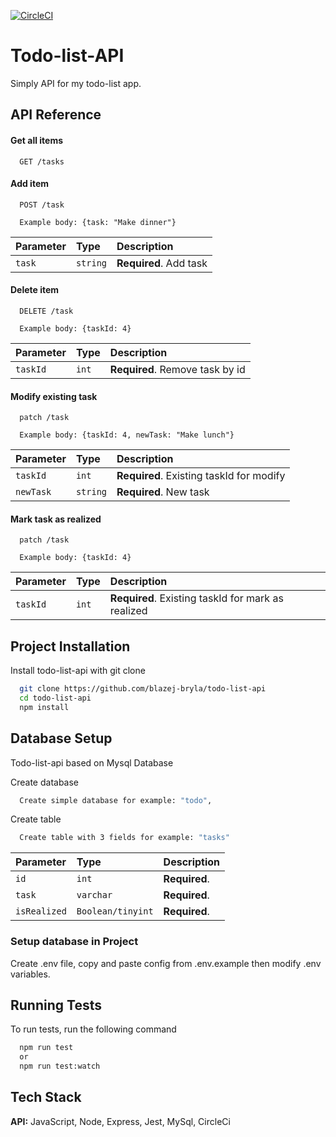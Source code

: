 [![CircleCI](https://circleci.com/gh/blazej-bryla/todo-list-api/tree/master.svg?style=svg&circle-token=0491836073fc2cb406301384379f02ff7b9cb68e)](https://circleci.com/gh/blazej-bryla/todo-list-api/tree/master)


# Todo-list-API

Simply API for my todo-list app.



## API Reference

#### Get all items

```http
  GET /tasks
```


#### Add item

```http
  POST /task
```
```http
  Example body: {task: "Make dinner"}
```
| Parameter | Type     | Description                       |
| :-------- | :------- | :-------------------------------- |
| `task`      | `string` | **Required**. Add task |



#### Delete item

```http
  DELETE /task
```
```http
  Example body: {taskId: 4}
```

| Parameter | Type     | Description                       |
| :-------- | :------- | :-------------------------------- |
| `taskId`      | `int` | **Required**. Remove task by id |

#### Modify existing task

```http
  patch /task
```
```http
  Example body: {taskId: 4, newTask: "Make lunch"}
```
| Parameter | Type     | Description                       |
| :-------- | :------- | :-------------------------------- |
| `taskId`      | `int` | **Required**. Existing taskId for modify|
| `newTask`      | `string` | **Required**. New task|

#### Mark task as realized

```http
  patch /task
```
```http
  Example body: {taskId: 4}
```

| Parameter | Type     | Description                       |
| :-------- | :------- | :-------------------------------- |
| `taskId`      | `int` | **Required**. Existing taskId for mark as realized|



## Project Installation

Install todo-list-api with git clone

```bash
  git clone https://github.com/blazej-bryla/todo-list-api
  cd todo-list-api
  npm install
```


## Database Setup

Todo-list-api based on Mysql Database

Create database
```bash
  Create simple database for example: "todo",
```

Create table
```bash
  Create table with 3 fields for example: "tasks"
 ``` 
  | Parameter | Type     | Description                       |
| :-------- | :------- | :-------------------------------- |
| `id`      | `int` | **Required**. |
| `task`      | `varchar` | **Required**. |
| `isRealized`      | `Boolean/tinyint` | **Required**. |

### Setup database in Project

Create .env file, copy and paste config from .env.example then modify .env variables.
  

## Running Tests

To run tests, run the following command

```bash
  npm run test
  or
  npm run test:watch
```


    
## Tech Stack

**API:** JavaScript, Node, Express, Jest, MySql, CircleCi


